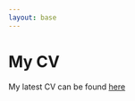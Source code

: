 ```yaml
---
layout: base 
---
```


# My CV
My latest CV can be found [here](https://www.dropbox.com/scl/fi/crw1wg4t669len969fz0u/CV.pdf?rlkey=jo4yfoqtufn33niv6qyl3m16x&dl=0)


<br/>
